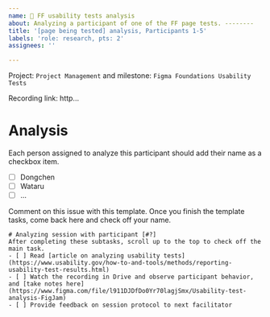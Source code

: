 ```yaml
---
name: 🧪 FF usability tests analysis
about: Analyzing a participant of one of the FF page tests. --------
title: '[page being tested] analysis, Participants 1-5'
labels: 'role: research, pts: 2'
assignees: ''

---
```


Project: `Project Management` and milestone: `Figma Foundations Usability Tests`

Recording link: http...
# Analysis
Each person assigned to analyze this participant should add their name as a checkbox item. 
- [ ] Dongchen
- [ ] Wataru
- [ ] ...

Comment on this issue with this template. Once you finish the template tasks, come back here and check off your name.
```
# Analyzing session with participant [#?]
After completing these subtasks, scroll up to the top to check off the main task.
- [ ] Read [article on analyzing usability tests](https://www.usability.gov/how-to-and-tools/methods/reporting-usability-test-results.html)
- [ ] Watch the recording in Drive and observe participant behavior, and [take notes here](https://www.figma.com/file/l911DJDfDo0Yr70lagjSmx/Usability-test-analysis-FigJam)
- [ ] Provide feedback on session protocol to next facilitator
```

